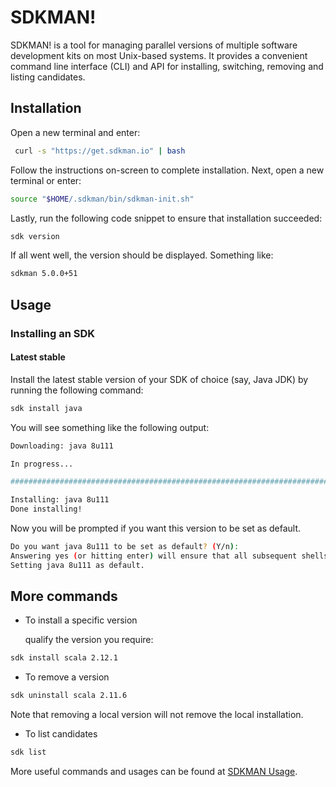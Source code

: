 # SDKMAN!

SDKMAN! is a tool for managing parallel versions of multiple software development kits on most Unix-based systems. It provides a convenient command line interface \(CLI\) and API for installing, switching, removing and listing candidates.

## Installation

Open a new terminal and enter:

```bash
 curl -s "https://get.sdkman.io" | bash
```

Follow the instructions on-screen to complete installation. Next, open a new terminal or enter:

```bash
source "$HOME/.sdkman/bin/sdkman-init.sh"
```

Lastly, run the following code snippet to ensure that installation succeeded:

```bash
sdk version
```

If all went well, the version should be displayed. Something like:

```bash
sdkman 5.0.0+51
```

## Usage

### Installing an SDK

#### Latest stable

Install the latest stable version of your SDK of choice \(say, Java JDK\) by running the following command:

```bash
sdk install java
```

You will see something like the following output:

```bash
Downloading: java 8u111

In progress...

######################################################################## 100.0%

Installing: java 8u111
Done installing!
```

Now you will be prompted if you want this version to be set as default.

```bash
Do you want java 8u111 to be set as default? (Y/n):
Answering yes (or hitting enter) will ensure that all subsequent shells opened will have this version of the SDK in use by default.
Setting java 8u111 as default.
```

## More commands

* To install a specific version

  qualify the version you require:

```bash
sdk install scala 2.12.1
```

* To remove a version

```bash
sdk uninstall scala 2.11.6
```

Note that removing a local version will not remove the local installation.

* To list candidates

```bash
sdk list
```

More useful commands and usages can be found at [SDKMAN Usage](https://sdkman.io/usage).


